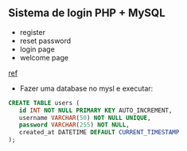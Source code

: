 ## Sistema de login PHP + MySQL

- register
- reset password
- login page
- welcome page

[ref](https://www.tutorialrepublic.com/php-tutorial/php-mysql-login-system.php)


 - Fazer uma database no mysl e executar: 


 ```sql
CREATE TABLE users (
    id INT NOT NULL PRIMARY KEY AUTO_INCREMENT,
    username VARCHAR(50) NOT NULL UNIQUE,
    password VARCHAR(255) NOT NULL,
    created_at DATETIME DEFAULT CURRENT_TIMESTAMP
);

 ```